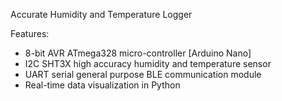 Accurate Humidity and Temperature Logger


Features:

 - 8-bit AVR ATmega328 micro-controller [Arduino Nano]
 - I2C SHT3X high accuracy humidity and temperature sensor
 - UART serial general purpose BLE communication module
 - Real-time data visualization in Python
